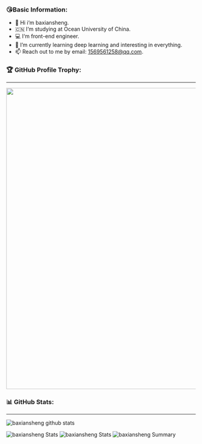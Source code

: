 ### 😘Basic Information:
- 👋 Hi i‘m baxiansheng. 
- 🇨🇳 I‘m studying at Ocean University of China.
- 💻 I‘m front-end engineer.
- 🌱 I’m currently learning deep learning and interesting in everything.
- 📫 Reach out to me by email: 1569561258@qq.com.

### 🏆 GitHub Profile Trophy:
---
<a href="https://github.com/ryo-ma/github-profile-trophy">
  <img width=800 src="https://github-profile-trophy.vercel.app/?username=baxiansheng&column=8&theme=radical&no-frame=true&no-bg=true"/>
</a>


### 📊 GitHub Stats:
---
![baxiansheng github stats](https://github-readme-stats.vercel.app/api?username=baxiansheng&show_icons=true&count_private=true)

![baxiansheng Stats](https://github-profile-summary-cards.vercel.app/api/cards/repos-per-language?username=baxiansheng)
![baxiansheng Stats](https://github-profile-summary-cards.vercel.app/api/cards/most-commit-language?username=baxiansheng)
![baxiansheng Summary](https://github-profile-summary-cards.vercel.app/api/cards/profile-details?username=baxiansheng)
<!--
**baxiansheng/baxiansheng** is a ✨ _special_ ✨ repository because its `README.md` (this file) appears on your GitHub profile.

Here are some ideas to get you started:

- 🔭 I’m currently working on ...
- 🌱 I’m currently learning ...
- 👯 I’m looking to collaborate on ...
- 🤔 I’m looking for help with ...
- 💬 Ask me about ...
- 📫 How to reach me: ...
- 😄 Pronouns: ...
- ⚡ Fun fact: ...
-->
